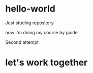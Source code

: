 # hello-world
Just studing repository

now I'm doing my course by guide

Second attempt

# let's work together
